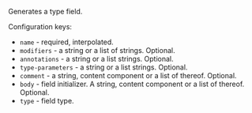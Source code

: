 Generates a type field. 

Configuration keys:

* ``name`` - required, interpolated.
* ``modifiers`` - a string or a list of strings. Optional.
* ``annotations`` - a string or a list strings. Optional.
* ``type-parameters`` - a string or a list strings. Optional.
* ``comment`` - a string, content component or a list of thereof. Optional.
* ``body`` - field initializer. A string, content component or a list of thereof. Optional.
* ``type`` - field type.
